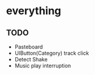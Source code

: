 # everything
## TODO
* Pasteboard
* UIButton(Category) track click
* Detect Shake
* Music play interruption
